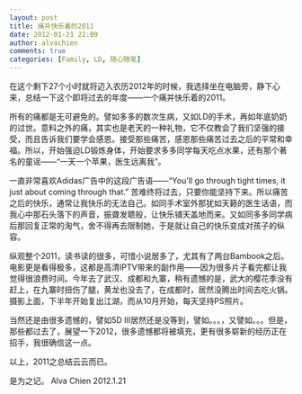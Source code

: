 ```yaml
---
layout: post
title: 痛并快乐着的2011
date: 2012-01-21 22:09
author: alvachien
comments: true
categories: [Family, LD, 随心随笔]
---
```

在这个剩下27个小时就将迈入农历2012年的时候，我选择坐在电脑旁，静下心来，总结一下这个即将过去的年度——一个痛并快乐着的2011。

所有的痛都是无可避免的。譬如多多的数次生病，又如LD的手术，再如年底奶奶的过世。意料之外的痛，其实也是老天的一种礼物，它不仅教会了我们坚强的接受，而且告诉我们要学会感恩。接受那些痛苦，感恩那些痛苦过去之后的平常和幸福。所以，开始强迫LD锻炼身体，开始要求多多同学每天吃点水果，还有那个著名的童谣——“一天一个苹果，医生远离我”。

一直非常喜欢Adidas广告中的这段广告语——“You'll go through tight times, it just about coming through that.” 苦难终将过去，只要你能坚持下来。所以痛苦之后的快乐，通常让我快乐的无法自己。如同手术室外那犹如天籁的医生话语，而我心中那石头落下的声音，振聋发聩般，让快乐铺天盖地而来。又如同多多同学病后那回复正常的淘气，舍不得再去限制她，于是就让自己的快乐变成对孩子的纵容。

纵观整个2011，读书读的很多，可惜小说居多了，尤其有了两台Bambook之后。电影更是看得极多，这都是高清IPTV带来的副作用——因为很多片子看完都让我觉得很浪费时间。今年去了武汉、成都和九寨，稍有遗憾的是，武大的樱花季没有赶上，在九寨时扭伤了腿，黄龙也没去了，在成都时，居然没腾出时间去吃火锅。摄影上面，下半年开始复出江湖，而从10月开始，每天坚持PS照片。

当然还是由很多遗憾的，譬如5D III居然还是没等到，譬如。。。，又譬如。。。但是，那些都过去了，展望一下2012，很多遗憾都将被填充，更有很多崭新的经历正在招手，我很确信这一点。

以上，2011之总结云云而已。

是为之记。
Alva Chien
2012.1.21

